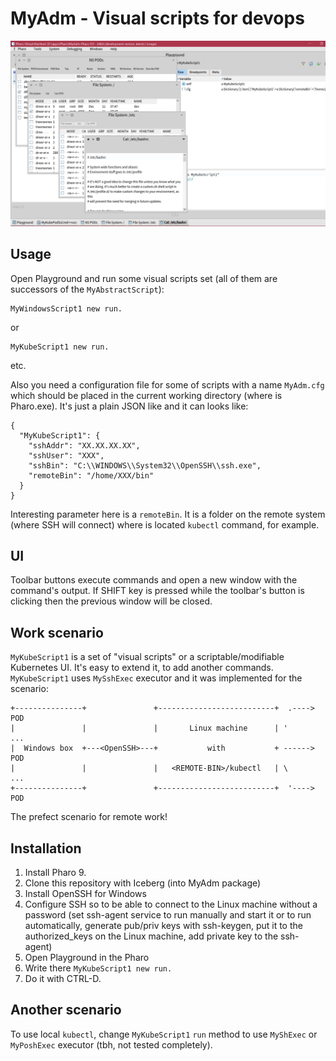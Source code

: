# MyAdm - Visual scripts for devops

<img src="Screens/screen1.png">

## Usage

Open Playground and run some visual scripts set (all of them are successors of the `MyAbstractScript`):

```
MyWindowsScript1 new run.
```


or

```
MyKubeScript1 new run.
```

etc.

Also you need a configuration file for some of scripts with a name `MyAdm.cfg` which should be placed in the current working directory (where is Pharo.exe). It's just a plain JSON like and it can looks like:

```
{
  "MyKubeScript1": {
  	"sshAddr": "XX.XX.XX.XX",
  	"sshUser": "XXX",
  	"sshBin": "C:\\WINDOWS\\System32\\OpenSSH\\ssh.exe",
  	"remoteBin": "/home/XXX/bin"
  }
}
```

Interesting parameter here is a `remoteBin`. It is a folder on the remote system (where SSH will connect) where is located `kubectl` command, for example.

## UI

Toolbar buttons execute commands and open a new window with the command's output. If SHIFT key is pressed while the toolbar's button is clicking then the previous window will be closed.

## Work scenario

`MyKubeScript1` is a set of "visual scripts" or a scriptable/modifiable Kubernetes UI. It's easy to extend it, to add another commands. `MyKubeScript1` uses `MySshExec` executor and it was implemented for the scenario:

```
+---------------+               +--------------------------+  .----> POD
|               |               |       Linux machine      | '       ...
|  Windows box  +---<OpenSSH>---+           with           + ------> POD
|               |               |   <REMOTE-BIN>/kubectl   | \       ...
+---------------+               +--------------------------+  '----> POD
```

The prefect scenario for remote work!

## Installation

1. Install Pharo 9.
2. Clone this repository with Iceberg (into MyAdm package)
3. Install OpenSSH for Windows
4. Configure SSH so to be able to connect to the Linux machine without a password (set ssh-agent service to run manually and start it or to run automatically, generate pub/priv keys with ssh-keygen, put it to the authorized_keys on the Linux machine, add private key to the ssh-agent)
5. Open Playground in the Pharo
6. Write there `MyKubeScript1 new run.`
7. Do it with CTRL-D.

## Another scenario

To use local `kubectl`, change `MyKubeScript1` `run` method to use `MyShExec` or `MyPoshExec` executor (tbh, not tested completely).
